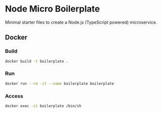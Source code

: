 # Node Micro Boilerplate

Minimal starter files to create a Node.js (TypeScript powered) microservice.

## Docker

### Build

```bash
docker build -t boilerplate .
```

### Run

```bash
docker run --rm -it --name boilerplate boilerplate
```

### Access

```bash
docker exec -it boilerplate /bin/sh
```

